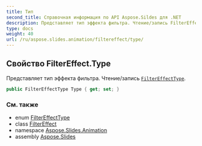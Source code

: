 ```yaml
---
title: Тип
second_title: Справочная информация по API Aspose.Sildes для .NET
description: Представляет тип эффекта фильтра. Чтение/запись FilterEffectTypeaspose.slides.animation/filtereffecttype.
type: docs
weight: 40
url: /ru/aspose.slides.animation/filtereffect/type/
---
```


## Свойство FilterEffect.Type

Представляет тип эффекта фильтра. Чтение/запись [`FilterEffectType`](../../filtereffecttype).

```csharp
public FilterEffectType Type { get; set; }
```

### См. также

* enum [FilterEffectType](../../filtereffecttype)
* class [FilterEffect](../../filtereffect)
* namespace [Aspose.Slides.Animation](../../filtereffect)
* assembly [Aspose.Slides](../../../)

<!-- DO NOT EDIT: сгенерировано xmldocmd для Aspose.Slides.dll -->